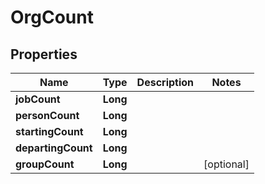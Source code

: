

# OrgCount


## Properties

| Name | Type | Description | Notes |
|------------ | ------------- | ------------- | -------------|
|**jobCount** | **Long** |  |  |
|**personCount** | **Long** |  |  |
|**startingCount** | **Long** |  |  |
|**departingCount** | **Long** |  |  |
|**groupCount** | **Long** |  |  [optional] |



